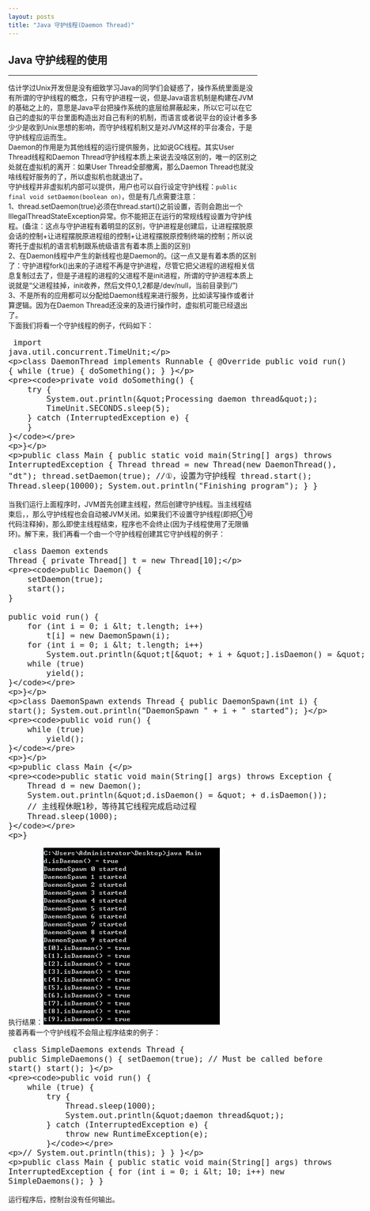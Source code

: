 ```yaml
---
layout: posts
title: "Java 守护线程(Daemon Thread)"
---
```


## Java 守护线程的使用
----------------------------------
估计学过Unix开发但是没有细致学习Java的同学们会疑惑了，操作系统里面是没有所谓的守护线程的概念，只有守护进程一说，但是Java语言机制是构建在JVM的基础之上的，意思是Java平台把操作系统的底层给屏蔽起来，所以它可以在它自己的虚拟的平台里面构造出对自己有利的机制，而语言或者说平台的设计者多多少少是收到Unix思想的影响，而守护线程机制又是对JVM这样的平台凑合，于是守护线程应运而生。     
Daemon的作用是为其他线程的运行提供服务，比如说GC线程。其实User Thread线程和Daemon Thread守护线程本质上来说去没啥区别的，唯一的区别之处就在虚拟机的离开：如果User Thread全部撤离，那么Daemon Thread也就没啥线程好服务的了，所以虚拟机也就退出了。     
守护线程并非虚拟机内部可以提供，用户也可以自行设定守护线程：`public final void setDaemon(boolean on)`，但是有几点需要注意：     
1、thread.setDaemon(true)必须在thread.start()之前设置，否则会跑出一个IllegalThreadStateException异常。你不能把正在运行的常规线程设置为守护线程。(备注：这点与守护进程有着明显的区别，守护进程是创建后，让进程摆脱原会话的控制+让进程摆脱原进程组的控制+让进程摆脱原控制终端的控制；所以说寄托于虚拟机的语言机制跟系统级语言有着本质上面的区别)     
2、在Daemon线程中产生的新线程也是Daemon的。(这一点又是有着本质的区别了：守护进程fork()出来的子进程不再是守护进程，尽管它把父进程的进程相关信息复制过去了，但是子进程的进程的父进程不是init进程，所谓的守护进程本质上说就是“父进程挂掉，init收养，然后文件0,1,2都是/dev/null，当前目录到/”)     
3、不是所有的应用都可以分配给Daemon线程来进行服务，比如读写操作或者计算逻辑。因为在Daemon Thread还没来的及进行操作时，虚拟机可能已经退出了。     
下面我们将看一个守护线程的例子，代码如下：
<font size=4px>
<xmp class="prettyprint linenums">
import java.util.concurrent.TimeUnit;

class DaemonThread implements Runnable {
	@Override
	public void run() {
		while (true) {
			doSomething();
		}
	}

	private void doSomething() {
		try {
			System.out.println("Processing daemon thread");
			TimeUnit.SECONDS.sleep(5);
		} catch (InterruptedException e) {
		}
	}
}

public class Main {
	public static void main(String[] args) throws InterruptedException {
		Thread thread = new Thread(new DaemonThread(), "dt");
		thread.setDaemon(true); //①，设置为守护线程
		thread.start();
		Thread.sleep(10000);
		System.out.println("Finishing program");
	}
}
</xmp>
</font>
当我们运行上面程序时，JVM首先创建主线程，然后创建守护线程。当主线程结束后，，那么守护线程也会自动被JVM关闭。如果我们不设置守护线程(即把①号代码注释掉)，那么即使主线程结束，程序也不会终止(因为子线程使用了无限循环)。解下来，我们再看一个由一个守护线程创建其它守护线程的例子：     
<font size=4px>
<xmp class="prettyprint linenums">
class Daemon extends Thread {
	private Thread[] t = new Thread[10];

	public Daemon() {
		setDaemon(true);
		start();
	}

	public void run() {
		for (int i = 0; i < t.length; i++)
			t[i] = new DaemonSpawn(i);
		for (int i = 0; i < t.length; i++)
			System.out.println("t[" + i + "].isDaemon() = " + t[i].isDaemon());
		while (true)
			yield();
	}
}

class DaemonSpawn extends Thread {
	public DaemonSpawn(int i) {
		start();
		System.out.println("DaemonSpawn " + i + " started");
	}

	public void run() {
		while (true)
			yield();
	}
}

public class Main {

	public static void main(String[] args) throws Exception {
		Thread d = new Daemon();
		System.out.println("d.isDaemon() = " + d.isDaemon());
		// 主线程休眠1秒，等待其它线程完成启动过程
		Thread.sleep(1000);
	}
}
</xmp>
</font>
执行结果：![守护线程](/images/Java/daemon.jpg)      
接着再看一个守护线程不会阻止程序结束的例子：
<font size=4px>
<xmp class="prettyprint linenums">
class SimpleDaemons extends Thread {
	public SimpleDaemons() {
		setDaemon(true); // Must be called before start()
		start();
	}

	public void run() {
		while (true) {
			try {
				Thread.sleep(1000);
				System.out.println("daemon thread");
			} catch (InterruptedException e) {
				throw new RuntimeException(e);
			}
//			System.out.println(this);
		}
	}
}

public class Main {
	public static void main(String[] args) throws InterruptedException {
		for (int i = 0; i < 10; i++)
			new SimpleDaemons();
	}
}
</xmp>
</font>
运行程序后，控制台没有任何输出。